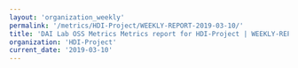 ```yaml
---
layout: 'organization_weekly'
permalink: '/metrics/HDI-Project/WEEKLY-REPORT-2019-03-10/'
title: 'DAI Lab OSS Metrics Metrics report for HDI-Project | WEEKLY-REPORT-2019-03-10'
organization: 'HDI-Project'
current_date: '2019-03-10'
---
```

